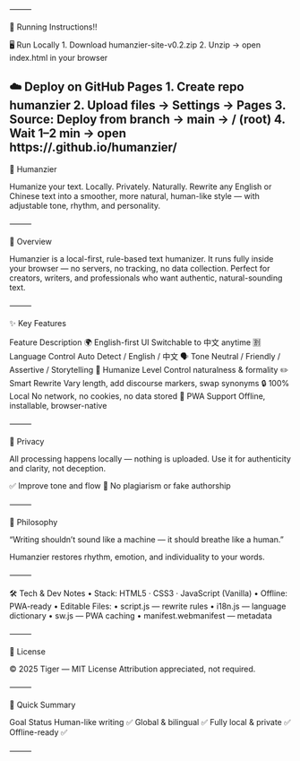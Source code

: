 ⸻

🧭 Running Instructions!!

🖥️ Run Locally
	1.	Download humanzier-site-v0.2.zip
	2.	Unzip → open index.html in your browser

☁️ Deploy on GitHub Pages
	1.	Create repo humanzier
	2.	Upload files → Settings → Pages
	3.	Source: Deploy from branch → main → / (root)
	4.	Wait 1–2 min → open
https://<your-username>.github.io/humanzier/
-----

🧠 Humanzier

Humanize your text. Locally. Privately. Naturally.
Rewrite any English or Chinese text into a smoother, more natural, human-like style — with adjustable tone, rhythm, and personality.

⸻

🚀 Overview

Humanzier is a local-first, rule-based text humanizer.
It runs fully inside your browser — no servers, no tracking, no data collection.
Perfect for creators, writers, and professionals who want authentic, natural-sounding text.

⸻

✨ Key Features

Feature	Description
🌍 English-first UI	Switchable to 中文 anytime
🈹 Language Control	Auto Detect / English / 中文
🗣️ Tone	Neutral / Friendly / Assertive / Storytelling
🧩 Humanize Level	Control naturalness & formality
✏️ Smart Rewrite	Vary length, add discourse markers, swap synonyms
🔒 100% Local	No network, no cookies, no data stored
💾 PWA Support	Offline, installable, browser-native


⸻

🔐 Privacy

All processing happens locally — nothing is uploaded.
Use it for authenticity and clarity, not deception.

✅ Improve tone and flow
🚫 No plagiarism or fake authorship

⸻

🧠 Philosophy

“Writing shouldn’t sound like a machine — it should breathe like a human.”

Humanzier restores rhythm, emotion, and individuality to your words.

⸻

🛠️ Tech & Dev Notes
	•	Stack: HTML5 · CSS3 · JavaScript (Vanilla)
	•	Offline: PWA-ready
	•	Editable Files:
	•	script.js — rewrite rules
	•	i18n.js — language dictionary
	•	sw.js — PWA caching
	•	manifest.webmanifest — metadata

⸻

🪪 License

© 2025 Tiger — MIT License
Attribution appreciated, not required.

⸻

🌟 Quick Summary

Goal	Status
Human-like writing	✅
Global & bilingual	✅
Fully local & private	✅
Offline-ready	✅


⸻
